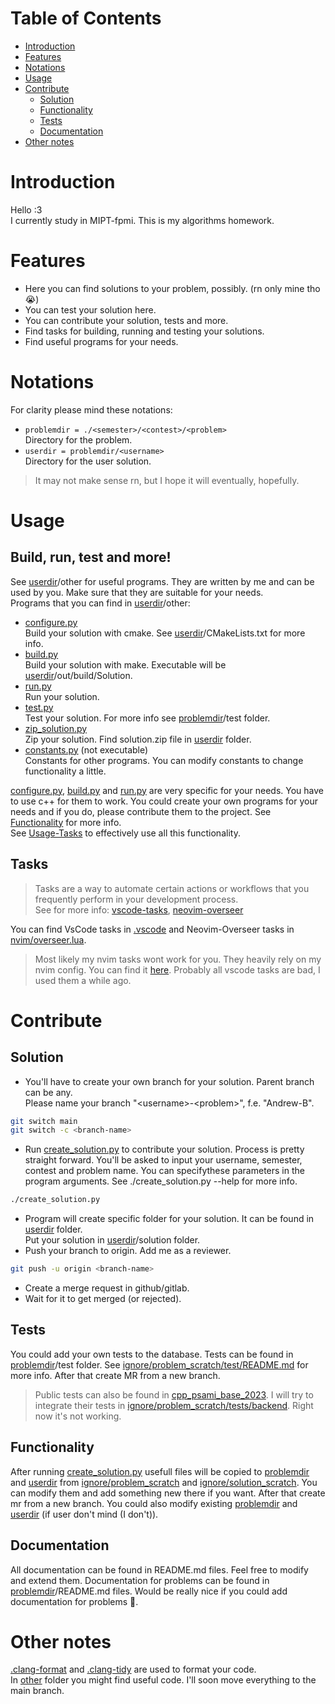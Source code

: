 # Table of Contents

- [Introduction](#introduction)
- [Features](#features)
- [Notations](#notations)
- [Usage](#usage)
- [Contribute](#contribute)
    - [Solution](#solution)
    - [Functionality](#functionality)
    - [Tests](#tests)
    - [Documentation](#documentation)
- [Other notes](#other-notes)

# Introduction

Hello :3\
I currently study in MIPT-fpmi.
This is my algorithms homework.

# Features

- Here you can find solutions to your problem, possibly. (rn only mine tho 😭)
- You can test your solution here.
- You can contribute your solution, tests and more.
- Find tasks for building, running and testing your solutions.
- Find useful programs for your needs.

# Notations

For clarity please mind these notations:

- `problemdir = ./<semester>/<contest>/<problem>`\
Directory for the problem.
- `userdir = problemdir/<username>`\
Directory for the user solution.

> It may not make sense rn, but I hope it will eventually, hopefully.

# Usage

## Build, run, test and more!

See [userdir](#notations)/other for useful programs.
They are written by me and can be used by you.
Make sure that they are suitable for your needs.\
 Programs that you can find in [userdir](#notations)/other:

- [configure.py](ignore/solution_scratch/other/configure.py)\
  Build your solution with cmake. See [userdir](#notations)/CMakeLists.txt for more info.
- [build.py](ignore/solution_scratch/other/build.py)\
  Build your solution with make. Executable will be [userdir](#notations)/out/build/Solution.
- [run.py](ignore/solution_scratch/other/run.py)\
  Run your solution.
- [test.py](ignore/solution_scratch/other/test.py)\
  Test your solution. For more info see [problemdir](#notations)/test folder.
- [zip_solution.py](ignore/solution_scratch/other/zip_solution.py)\
  Zip your solution. Find solution.zip file in [userdir](#notations) folder.
- [constants.py](ignore/solution_scratch/other/constants.py) (not executable)\
  Constants for other programs.
  You can modify constants to change functionality a little.

[configure.py](ignore/solution_scratch/other/configure.py),
[build.py](ignore/solution_scratch/other/build.py) and
[run.py](ignore/solution_scratch/other/run.py) are very specific for your needs.
You have to use c++ for them to work.
You could create your own programs for your needs and if you do,
please contribute them to the project.
See [Functionality](#functionality) for more info.\
See [Usage-Tasks](#tasks) to effectively use all this functionality.

## Tasks
>Tasks are a way to automate certain actions or workflows that you
frequently perform in your development process.\
See for more info:
[vscode-tasks](https://code.visualstudio.com/docs/editor/tasks),
[neovim-overseer](https://github.com/stevearc/overseer.nvim)

You can find VsCode tasks in [.vscode](.vscode) and
Neovim-Overseer tasks in [nvim/overseer.lua](nvim/overseer.lua).
>Most likely my nvim tasks wont work for you.
They heavily rely on my nvim config. You can find it
[here](https://github.com/Andrew-the-Programmer/.dotfiles/tree/main/nvim).
Probably all vscode tasks are bad, I used them a while ago.

# Contribute

## Solution

- You'll have to create your own branch for your solution.
  Parent branch can be any.\
  Please name your branch "\<username>-\<problem>", f.e. "Andrew-B".

```bash
git switch main
git switch -c <branch-name>
```

- Run [create_solution.py](create_solution.py) to contribute your solution.
  Process is pretty straight forward.
  You'll be asked to input your username, semester, contest and problem name.
  You can specifythese parameters in the program arguments.
  See ./create_solution.py --help for more info.

```bash
./create_solution.py
```

- Program will create specific folder for your solution.
  It can be found in [userdir](#notations) folder.\
   Put your solution in [userdir](#notations)/solution folder.
- Push your branch to origin. Add me as a reviewer.

```bash
git push -u origin <branch-name>
```

- Create a merge request in github/gitlab.
- Wait for it to get merged (or rejected).

## Tests

You could add your own tests to the database.
Tests can be found in [problemdir](#notations)/test folder.
See [ignore/problem_scratch/test/README.md](ignore/problem_scratch/test/README.md)
for more info.
After that create MR from a new branch.

> Public tests can also be found in
[cpp_psami_base_2023](https://gitlab.com/ibr11/cpp_psami_base_2023).
I will try to integrate their tests in
[ignore/problem_scratch/tests/backend](ignore/problem_scratch/tests/backend).
Right now it's not working.

## Functionality

After running [create_solution.py](create_solution.py) usefull files will be copied to
[problemdir](#notations) and [userdir](#notations) from 
[ignore/problem_scratch](ignore/problem_scratch)
and [ignore/solution_scratch](ignore/solution_scratch).
You can modify them and add something new there if you want.
After that create mr from a new branch.
You could also modify existing [problemdir](#notations) and
[userdir](#notations) (if user don't mind (I don't)).

## Documentation

All documentation can be found in README.md files.
Feel free to modify and extend them.
Documentation for problems can be found in [problemdir](#notations)/README.md files.
Would be really nice if you could add documentation for problems 🙏.

# Other notes

[.clang-format](.clang-format) and [.clang-tidy](.clang-tidy) are used
to format your code.\
In [other](other) folder you might find useful code.
I'll soon move everything to the main branch.
